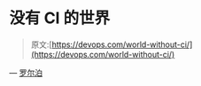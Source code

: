 # 没有 CI 的世界

> 原文:[https://devops.com/world-without-ci/](https://devops.com/world-without-ci/)

— [罗尔泊](https://devops.com/author/breselman/)